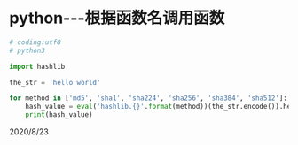 # python---根据函数名调用函数

```python
# coding:utf8
# python3

import hashlib

the_str = 'hello world'

for method in ['md5', 'sha1', 'sha224', 'sha256', 'sha384', 'sha512']:
    hash_value = eval('hashlib.{}'.format(method))(the_str.encode()).hexdigest()
    print(hash_value)
```


2020/8/23  
